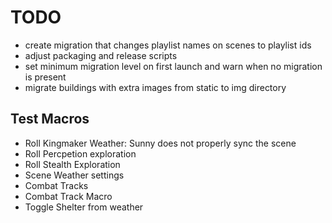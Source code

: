 # TODO

* create migration that changes playlist names on scenes to playlist ids
* adjust packaging and release scripts
* set minimum migration level on first launch and warn when no migration is present
* migrate buildings with extra images from static to img directory

## Test Macros

* Roll Kingmaker Weather: Sunny does not properly sync the scene
* Roll Percpetion exploration
* Roll Stealth Exploration
* Scene Weather settings
* Combat Tracks
* Combat Track Macro
* Toggle Shelter from weather